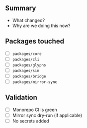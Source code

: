 ## Summary
- What changed?
- Why are we doing this now?

## Packages touched
- [ ] `packages/core`
- [ ] `packages/cli`
- [ ] `packages/glyphs`
- [ ] `packages/sim`
- [ ] `packages/bridge`
- [ ] `packages/mirror-sync`

## Validation
- [ ] Monorepo CI is green
- [ ] Mirror sync dry-run (if applicable)
- [ ] No secrets added
